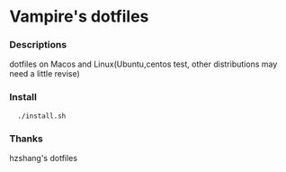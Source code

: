 # Vampire's dotfiles

### Descriptions
  dotfiles on Macos and Linux(Ubuntu,centos test, other distributions may need a little revise)

### Install
```
  ./install.sh
```

### Thanks
hzshang's dotfiles
